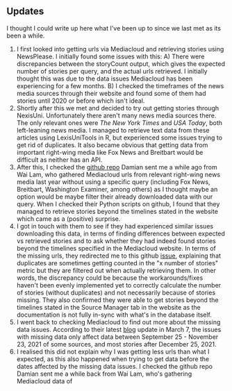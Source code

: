 ## Updates

I thought I could write up here what I've been up to since we last met as its been a while. 
1. I first looked into getting urls via Mediacloud and retrieving stories using NewsPlease. I initially found some issues with this: A) There were discrepancies between the storyCount output, which gives the expected number of stories per query, and the actual urls retrieved. I initially thought this was due to the data issues Mediacloud has been experiencing for a few months. B) I checked the timeframes of the news media sources through their website and found some of them had stories until 2020 or before which isn't ideal.
2. Shortly after this we met and decided to try out getting stories through NexisUni. Unfortunately there aren't many news media sources there. The only relevant ones were *The New York Times* and *USA Today*, both left-leaning news media. I managed to retrieve text data from these articles using LexisUniTools in R, but experienced some issues trying to get rid of duplicates. It also became obvious that getting data from important right-wing media like Fox News and Breitbart would be difficult as neither has an API.
3. After this, I checked the [github repo](https://github.com/wlmwng/us-right-media) Damian sent me a while ago from Wai Lam, who gathered Mediacloud urls from relevant right-wing news media last year without using a specific query (including Fox News, Breitbart, Washington Examiner, among others) as I thought maybe an option would be maybe filter their already downloaded data with our query. When I checked their Python scripts on github, I found that they managed to retrieve stories beyond the timelines stated in the website which came as a (positive) surprise.
4. I got in touch with them to see if they had experienced similar issues downloading this data, in terms of finding differences between expected vs retrieved stories and to ask whether they had indeed found stories beyond the timelines specified in the Mediacloud website. In terms of the missing urls, they redirected me to this github [issue](https://github.com/mediacloud/backend/issues/664), explaining that duplicates are sometimes getting counted in the "x number of stories" metric but they are filtered out when actually retrieving them. In other words, the discrepancy could be because the workarounds/fixes haven't been evenly implemented yet to correctly calculate the number of stories (without duplicates) and not necessarily because of stories missing. They also confirmed they were able to get stories beyond the timelines stated in the Source Manager tab in the website as the documentation is not fully in-sync with what's in the database itself. 
5. I went back to checking Mediacloud to find out more about the missing data issues. According to their latest [blog](https://mediacloud.org/news/2022/3/4/media-cloud-tools-update-for-march-2022) update in March 7, the issues with missing data only affect data between September 25 - November 23, 2021 of some sources, and most stories after December 25, 2021.
6. I realised this did not explain why I was getting less urls than what I expected, as this also happened when trying to get data before the dates affected by the missing data issues. I checked the github repo Damian sent me a while back from Wai Lam, who's gathering Mediacloud data of 
